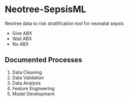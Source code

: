 # Neotree-SepsisML
Neotree data to risk stratification tool for neonatal sepsis
- Give ABX
- Wait ABX
- No ABX

## Documented Processes
1. Data Cleaning
2. Data Validation
3. Data Analysis
4. Feature Engineering
5. Model Development
